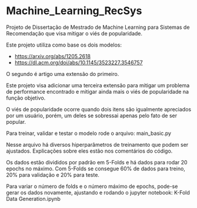 # Machine_Learning_RecSys
Projeto de Dissertação de Mestrado de Machine Learning para Sistemas de Recomendação que visa mitigar o viés de popularidade.

Este projeto utiliza como base os dois modelos:
- https://arxiv.org/abs/1205.2618
- https://dl.acm.org/doi/abs/10.1145/3523227.3546757

O segundo é artigo uma extensão do primeiro.

Este projeto visa adicionar uma terceira extensão para mitigar um problema de performance encontrado e
mitigar ainda mais o viés de popularidade na função objetivo.

O viés de popularidade ocorre quando dois itens são igualmente apreciados por um usuário, porém,
um deles se sobressai apenas pelo fato de ser popular.

Para treinar, validar e testar o modelo rode o arquivo: main_basic.py

Nesse arquivo há diversos hiperparâmetros de treinamento que podem ser ajustados.
Explicações sobre eles estão nos comentários do código.

Os dados estão divididos por padrão em 5-Folds e há dados para rodar 20 epochs no máximo.
Com 5-Folds se consegue 60% de dados para treino, 20% para validação e 20% para teste.

Para variar o número de folds e o número máximo de epochs, pode-se gerar os dados novamente,
ajustando e rodando o jupyter notebook: K-Fold Data Generation.ipynb

